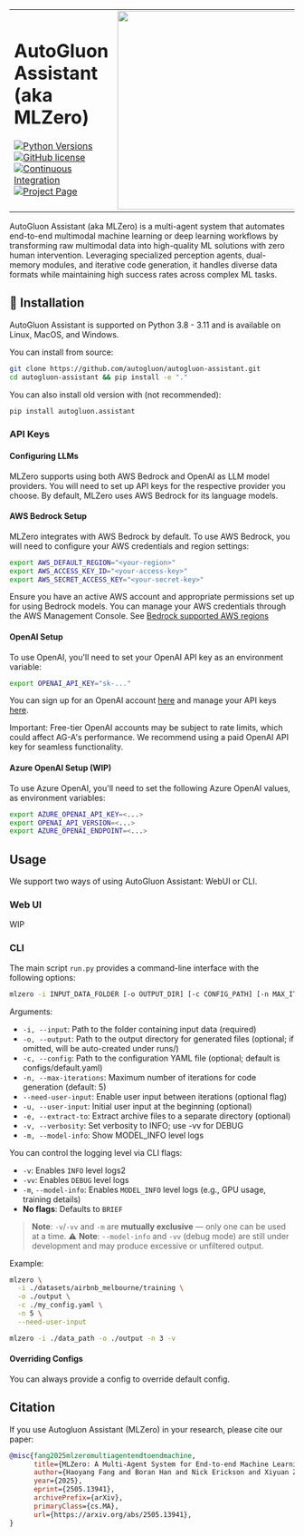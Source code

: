 <table>
<tr>
<td width="70%">

# AutoGluon Assistant (aka MLZero)
[![Python Versions](https://img.shields.io/badge/python-3.8%20%7C%203.9%20%7C%203.10%20%7C%203.11-blue)](https://pypi.org/project/autogluon.assistant/)
[![GitHub license](https://img.shields.io/badge/License-Apache_2.0-blue.svg)](./LICENSE)
[![Continuous Integration](https://github.com/autogluon/autogluon-assistant/actions/workflows/continuous_integration.yml/badge.svg)](https://github.com/autogluon/autogluon-assistant/actions/workflows/continuous_integration.yml)
[![Project Page](https://img.shields.io/badge/Project_Page-MLZero-blue)](https://project-mlzero.github.io/)

</td>
<td>
<img src="https://user-images.githubusercontent.com/16392542/77208906-224aa500-6aba-11ea-96bd-e81806074030.png" width="350">
</td>
</tr>
</table>

AutoGluon Assistant (aka MLZero) is a multi-agent system that automates end-to-end multimodal machine learning or deep learning workflows by transforming raw multimodal data into high-quality ML solutions with zero human intervention. Leveraging specialized perception agents, dual-memory modules, and iterative code generation, it handles diverse data formats while maintaining high success rates across complex ML tasks.

## 💾 Installation

AutoGluon Assistant is supported on Python 3.8 - 3.11 and is available on Linux, MacOS, and Windows.


You can install from source:

```bash
git clone https://github.com/autogluon/autogluon-assistant.git
cd autogluon-assistant && pip install -e "."
```

You can also install old version with (not recommended):

```bash
pip install autogluon.assistant
```

### API Keys

#### Configuring LLMs
MLZero supports using both AWS Bedrock and OpenAI as LLM model providers. You will need to set up API keys for the respective provider you choose. By default, MLZero uses AWS Bedrock for its language models.

#### AWS Bedrock Setup
MLZero integrates with AWS Bedrock by default. To use AWS Bedrock, you will need to configure your AWS credentials and region settings:

```bash
export AWS_DEFAULT_REGION="<your-region>"
export AWS_ACCESS_KEY_ID="<your-access-key>"
export AWS_SECRET_ACCESS_KEY="<your-secret-key>"
```

Ensure you have an active AWS account and appropriate permissions set up for using Bedrock models. You can manage your AWS credentials through the AWS Management Console. See [Bedrock supported AWS regions](https://docs.aws.amazon.com/bedrock/latest/userguide/bedrock-regions.html)


#### OpenAI Setup
To use OpenAI, you'll need to set your OpenAI API key as an environment variable:

```bash
export OPENAI_API_KEY="sk-..."
```

You can sign up for an OpenAI account [here](https://platform.openai.com/) and manage your API keys [here](https://platform.openai.com/account/api-keys).

Important: Free-tier OpenAI accounts may be subject to rate limits, which could affect AG-A's performance. We recommend using a paid OpenAI API key for seamless functionality.


#### Azure OpenAI Setup (WIP)
To use Azure OpenAI, you'll need to set the following Azure OpenAI values, as environment variables:
```bash
export AZURE_OPENAI_API_KEY=<...>
export OPENAI_API_VERSION=<...>
export AZURE_OPENAI_ENDPOINT=<...>
```

## Usage

We support two ways of using AutoGluon Assistant: WebUI or CLI.

### Web UI
WIP

### CLI

The main script `run.py` provides a command-line interface with the following options:

```bash
mlzero -i INPUT_DATA_FOLDER [-o OUTPUT_DIR] [-c CONFIG_PATH] [-n MAX_ITERATIONS] [--need_user_input] [-u INITIAL_USER_INPUT] [-e EXTRACT_TO] [-v|-vv] [-m]
```

Arguments:

- `-i, --input`: Path to the folder containing input data (required)
- `-o, --output`: Path to the output directory for generated files (optional; if omitted, will be auto-created under runs/)
- `-c, --config`: Path to the configuration YAML file (optional; default is configs/default.yaml)
- `-n, --max-iterations`: Maximum number of iterations for code generation (default: 5)
- `--need-user-input`: Enable user input between iterations (optional flag)
- `-u, --user-input`: Initial user input at the beginning (optional)
- `-e, --extract-to`: Extract archive files to a separate directory (optional)
- `-v, --verbosity`: Set verbosity to INFO; use -vv for DEBUG
- `-m, --model-info`: Show MODEL_INFO level logs

You can control the logging level via CLI flags:

- `-v`: Enables `INFO` level logs2 
- `-vv`: Enables `DEBUG` level logs
- `-m`, `--model-info`: Enables `MODEL_INFO` level logs (e.g., GPU usage, training details)
- **No flags**: Defaults to `BRIEF`

> **Note**: `-v`/`-vv` and `-m` are **mutually exclusive** — only one can be used at a time.
> ⚠️ **Note**: `--model-info` and `-vv` (debug mode) are still under development and may produce excessive or unfiltered output.

Example:
```bash
mlzero \
  -i ./datasets/airbnb_melbourne/training \
  -o ./output \
  -c ./my_config.yaml \
  -n 5 \
  --need-user-input

mlzero -i ./data_path -o ./output -n 3 -v
```


#### Overriding Configs
You can always provide a config to override default config.


## Citation
If you use Autogluon Assistant (MLZero) in your research, please cite our paper:

```bibtex
@misc{fang2025mlzeromultiagentendtoendmachine,
      title={MLZero: A Multi-Agent System for End-to-end Machine Learning Automation}, 
      author={Haoyang Fang and Boran Han and Nick Erickson and Xiyuan Zhang and Su Zhou and Anirudh Dagar and Jiani Zhang and Ali Caner Turkmen and Cuixiong Hu and Huzefa Rangwala and Ying Nian Wu and Bernie Wang and George Karypis},
      year={2025},
      eprint={2505.13941},
      archivePrefix={arXiv},
      primaryClass={cs.MA},
      url={https://arxiv.org/abs/2505.13941}, 
}
```
